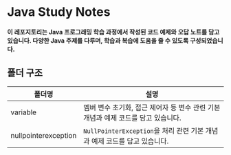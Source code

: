 # Java Study Notes

**이 레포지토리는 Java 프로그래밍 학습 과정에서 작성된 코드 예제와 오답 노트를 담고 있습니다. 다양한 Java 주제를 다루며, 학습과 복습에 도움을 줄 수 있도록 구성되었습니다.**

## 폴더 구조

| 폴더명                  | 설명 |
|----------------------|---|
| variable             | 멤버 변수 초기화, 접근 제어자 등 변수 관련 기본 개념과 예제 코드를 담고 있습니다. |
| nullpointerexception | `NullPointerException`을 처리 관련 기본 개념과 예제 코드를 담고 있습니다. |